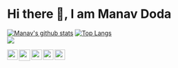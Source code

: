 ### <h1>Hi there 👋, I am Manav Doda</h1>

[![Manav's github stats](https://github-readme-stats.vercel.app/api?username=manavdoda7)](https://github.com/manavdoda7/github-readme-stats)
[![Top Langs](https://github-readme-stats.vercel.app/api/top-langs/?username=manavdoda7&layout=compact)](https://github.com/manavdoda7/github-readme-stats)
<br>
![](https://komarev.com/ghpvc/?username=manavdoda7&color=green)


<a href="https://www.linkedin.com/in/manav-doda/">
  <img align="left" width="24px" src="https://cdn.jsdelivr.net/npm/simple-icons@v3/icons/linkedin.svg"  />
</a>
<a href="mailto:manavdoda7@gmail.com">
  <img align="left" width="26px" src="https://cdn.jsdelivr.net/npm/simple-icons@v3/icons/gmail.svg" />
</a>
<a href="https://www.facebook.com/manav.doda.54/">
    <img align="left" width="24px" src="https://cdn.jsdelivr.net/npm/simple-icons@v3/icons/facebook.svg" />
</a> 
<a href="https://www.instagram.com/manav_doda/">
    <img align="left" width="24px" src="https://cdn.jsdelivr.net/npm/simple-icons@v3/icons/instagram.svg" />
</a>
<a href="https://wa.me/918968437500">
    <img align="left" width="24px" src="https://cdn.jsdelivr.net/npm/simple-icons@v3/icons/whatsapp.svg" />
</a>
<br>
